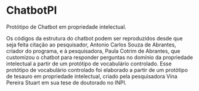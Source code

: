 # ChatbotPI
Protótipo de Chatbot em propriedade intelectual. 

Os códigos da estrutura do chatbot podem ser reproduzidos desde que seja feita citação ao pesquisador, Antonio Carlos Souza de Abrantes, criador do programa, e
à pesquisadora, Paula Cotrim de Abrantes, que customizou o chatbot para responder perguntas no domínio da propriedade intelectual a partir de um protótipo de vocabulário controlado.
Esse protótipo de vocabulário controlado foi elaborado a partir de um protótipo de tesauro em propriedade intelectual, criado pela pesquisadora Vina Pereira Stuart em sua tese de doutorado no INPI.

